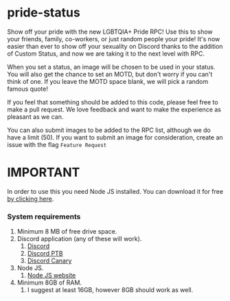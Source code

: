 # pride-status

Show off your pride with the new LGBTQIA+ Pride RPC! Use this to show your friends, family, co-workers, or just random people your pride! It's now easier than ever to show off your sexuality on Discord thanks to the addition of Custom Status, and now we are taking it to the next level with RPC.

When you set a status, an image will be chosen to be used in your status. You will also get the chance to set an MOTD, but don't worry if you can't think of one. If you leave the MOTD space blank, we will pick a random famous quote!

If you feel that something should be added to this code, please feel free to make a pull request. We love feedback and want to make the experience as pleasant as we can.

You can also submit images to be added to the RPC list, although we do have a limit (50). If you want to submit an image for consideration, create an issue with the flag `Feature Request`


# IMPORTANT #
In order to use this you need Node JS installed. You can download it for free [by clicking here](https://nodejs.org/en/). 

### System requirements ###
1. Minimum 8 MB of free drive space.
1. Discord application (any of these will work).
	1. [Discord](https://discord.com/download)
	1. [Discord PTB](https://ptb.discord.com/download)
	1. [Discord Canary](https://canary.discord.com/download)
1. Node JS.
	1. [Node JS website](https://nodejs.org/)
1. Minimum 8GB of RAM.
	1. I suggest at least 16GB, however 8GB should work as well.
